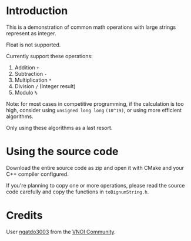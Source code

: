 # Introduction
This is a demonstration of common math operations with large strings represent as integer.

Float is not supported.

Currently support these operations:
 1. Addition ``+``
 2. Subtraction ``-``
 3. Multiplication ``*``
 4. Division ``/`` (Integer result)
 5. Modulo ``%``

Note: for most cases in competitive programming, if the calculation is too high, consider using ``unsigned long long`` ``(10^19)``,
or using more efficient algorithms.

Only using these algorithms as a last resort.

# Using the source code
Download the entire source code as zip and open it with CMake and your C++ compiler configured.

If you're planning to copy one or more operations, please read the source code carefully and copy the functions in ``toBignumString.h``.

# Credits
User [ngatdo3003](https://oj.vnoi.info/user/ngatdo3003) from the [VNOI Community](https://oj.vnoi.info/).
